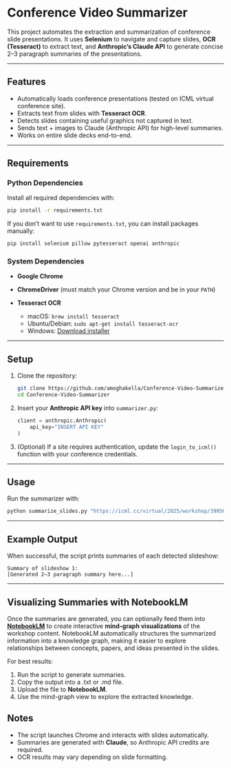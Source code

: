 # Conference Video Summarizer

This project automates the extraction and summarization of conference slide presentations. It uses **Selenium** to navigate and capture slides, **OCR (Tesseract)** to extract text, and **Anthropic’s Claude API** to generate concise 2–3 paragraph summaries of the presentations.

---

## Features

* Automatically loads conference presentations (tested on ICML virtual conference site).
* Extracts text from slides with **Tesseract OCR**.
* Detects slides containing useful graphics not captured in text.
* Sends text + images to Claude (Anthropic API) for high-level summaries.
* Works on entire slide decks end-to-end.

---

## Requirements

### Python Dependencies

Install all required dependencies with:

```bash
pip install -r requirements.txt
```

If you don’t want to use `requirements.txt`, you can install packages manually:

```bash
pip install selenium pillow pytesseract openai anthropic
```

### System Dependencies

* **Google Chrome**
* **ChromeDriver** (must match your Chrome version and be in your `PATH`)
* **Tesseract OCR**

  * macOS: `brew install tesseract`
  * Ubuntu/Debian: `sudo apt-get install tesseract-ocr`
  * Windows: [Download installer](https://github.com/tesseract-ocr/tesseract/wiki)

---

## Setup

1. Clone the repository:

   ```bash
   git clone https://github.com/amoghakella/Conference-Video-Summarizer.git
   cd Conference-Video-Summarizer
   ```

2. Insert your **Anthropic API key** into `summarizer.py`:

   ```python
   client = anthropic.Anthropic(
       api_key="INSERT API KEY"
   )
   ```

3. (Optional) If a site requires authentication, update the `login_to_icml()` function with your conference credentials.

---

## Usage

Run the summarizer with:

```bash
python summarize_slides.py "https://icml.cc/virtual/2025/workshop/39950"
```

---

## Example Output

When successful, the script prints summaries of each detected slideshow:

```
Summary of slideshow 1:
[Generated 2–3 paragraph summary here...]
```

---

## Visualizing Summaries with NotebookLM

Once the summaries are generated, you can optionally feed them into **[NotebookLM](https://notebooklm.google/)** to create interactive **mind-graph visualizations** of the workshop content. NotebookLM automatically structures the summarized information into a knowledge graph, making it easier to explore relationships between concepts, papers, and ideas presented in the slides.

For best results:
1. Run the script to generate summaries.
2. Copy the output into a .txt or .md file.
3. Upload the file to **NotebookLM**.
4. Use the mind-graph view to explore the extracted knowledge.

## Notes

* The script launches Chrome and interacts with slides automatically.
* Summaries are generated with **Claude**, so Anthropic API credits are required.
* OCR results may vary depending on slide formatting.
